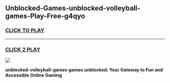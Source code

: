 
## Unblocked-Games-unblocked-volleyball-games-Play-Free-g4qyo
<h3>
<a href="https://premium76.site?title=unblocked-volleyball-games&ref=15A">CLICK TO PLAY</a></h3>
<hr>

<h3>
<a href="https://premium76.site?title=unblocked-volleyball-games&ref=15A">CLICK 2 PLAY</a>
  
</h3>

<a href="https://premium76.site?title=unblocked-volleyball-games&ref=15A"><img src="https://clearcache.store/games.png"></a>


**unblocked-volleyball-games games unblocked: Your Gateway to Fun and Accessible Online Gaming**
